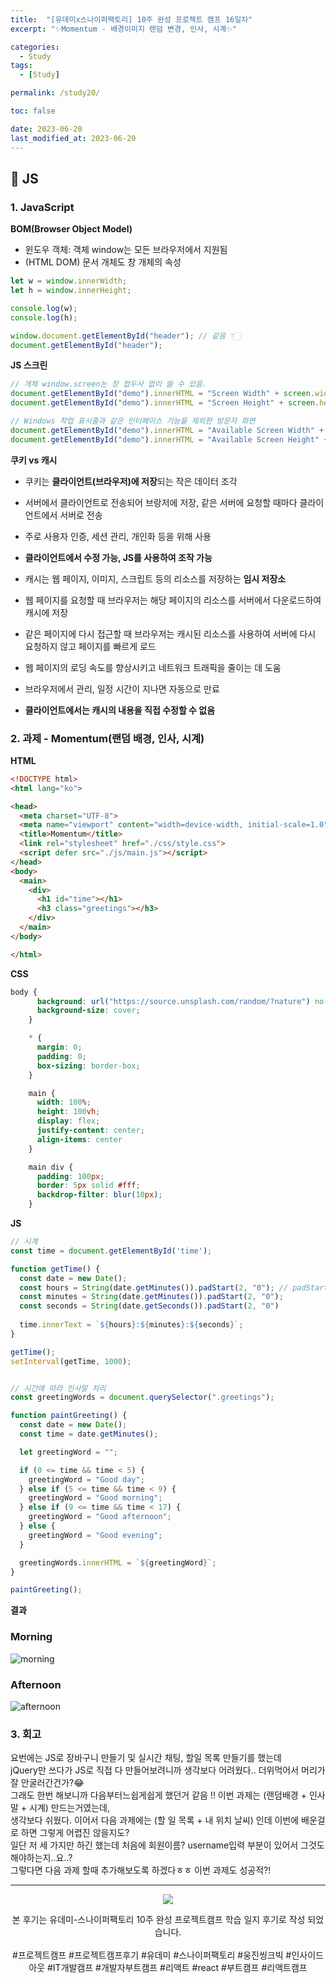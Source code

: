 ```yaml
---
title:  "[유데미x스나이퍼팩토리] 10주 완성 프로젝트 캠프 16일차"
excerpt: "✨Momentum - 배경이미지 랜덤 변경, 인사, 시계✨"

categories:
  - Study
tags:
  - [Study]

permalink: /study20/

toc: false

date: 2023-06-20
last_modified_at: 2023-06-20
---
```

## 🍊 JS

### 1. JavaScript

**BOM(Browser Object Model)**

- 윈도우 객체: 객체 window는 모든 브라우저에서 지원됨
- (HTML DOM) 문서 개체도 창 개체의 속성

```js
let w = window.innerWidth;
let h = window.innerHeight;

console.log(w);
console.log(h);

window.document.getElementById("header"); // 같음 👇🏻
document.getElementById("header");
```

**JS 스크린**

```js
// 개체 window.screen는 창 접두사 없이 쓸 수 있음.
document.getElementById("demo").innerHTML = "Screen Width" + screen.width;
document.getElementById("demo").innerHTML = "Screen Height" + screen.height;
```

```js
// Windows 작업 표시줄과 같은 인터페이스 기능을 제외한 방문자 화면
document.getElementById("demo").innerHTML = "Available Screen Width" + screen.availWidth;
document.getElementById("demo").innerHTML = "Available Screen Height" + screen.availHeight;
```

**쿠키 vs 캐시**

- 쿠키는 **클라이언트(브라우저)에 저장**되는 작은 데이터 조각
- 서버에서 클라이언트로 전송되어 브랑저에 저장, 같은 서버에 요청할 때마다 클라이언트에서 서버로 전송
- 주로 사용자 인증, 세션 관리, 개인화 등을 위해 사용
- **클라이언트에서 수정 가능, JS를 사용하여 조작 가능**

- 캐시는 웹 페이지, 이미지, 스크립트 등의 리소스를 저장하는 **임시 저장소**
- 웹 페이지를 요청할 때 브라우저는 해당 페이지의 리소스를 서버에서 다운로드하여 캐시에 저장
- 같은 페이지에 다시 접근할 때 브라우저는 캐시된 리소스를 사용하여 서버에 다시 요청하지 않고 페이지를 빠르게 로드
- 웹 페이지의 로딩 속도를 향상시키고 네트워크 트래픽을 줄이는 데 도움
- 브라우저에서 관리, 일정 시간이 지나면 자동으로 만료
- **클라이언트에서는 캐시의 내용을 직접 수정할 수 없음**

### 2. 과제 - Momentum(랜덤 배경, 인사, 시계)

**HTML**

```html
<!DOCTYPE html>
<html lang="ko">

<head>
  <meta charset="UTF-8">
  <meta name="viewport" content="width=device-width, initial-scale=1.0">
  <title>Momentum</title>
  <link rel="stylesheet" href="./css/style.css">
  <script defer src="./js/main.js"></script>
</head>
<body>
  <main>
    <div>
      <h1 id="time"></h1>
      <h3 class="greetings"></h3>
    </div>
  </main>
</body>

</html>
```

**CSS**

```css
body {
      background: url("https://source.unsplash.com/random/?nature") no-repeat center fixed;
      background-size: cover;
    }

    * {
      margin: 0;
      padding: 0;
      box-sizing: border-box;
    }

    main {
      width: 100%;
      height: 100vh;
      display: flex;
      justify-content: center;
      align-items: center
    }

    main div {
      padding: 100px;
      border: 5px solid #fff;
      backdrop-filter: blur(10px);
    }
```

**JS**

```js
// 시계
const time = document.getElementById('time');

function getTime() {
  const date = new Date();
  const hours = String(date.getMinutes()).padStart(2, "0"); // padStart(길이, 왼쪽부터 채워넣음)
  const minutes = String(date.getMinutes()).padStart(2, "0");
  const seconds = String(date.getSeconds()).padStart(2, "0")
  
  time.innerText = `${hours}:${minutes}:${seconds}`;
}

getTime();
setInterval(getTime, 1000);


// 시간에 따라 인사말 처리
const greetingWords = document.querySelector(".greetings");

function paintGreeting() {
  const date = new Date();
  const time = date.getMinutes();

  let greetingWord = "";

  if (0 <= time && time < 5) {
    greetingWord = "Good day";
  } else if (5 <= time && time < 9) {
    greetingWord = "Good morning";
  } else if (9 <= time && time < 17) {
    greetingWord = "Good afternoon";
  } else {
    greetingWord = "Good evening";
  }

  greetingWords.innerHTML = `${greetingWord}`;
}

paintGreeting();
```

**결과**

### Morning
![morning](https://github.com/Ji-Yoon98/Ji-Yoon98.github.io/assets/97427387/bdba85c3-ff0b-4714-b82d-49e73c82b196)

### Afternoon
![afternoon](https://github.com/Ji-Yoon98/Ji-Yoon98.github.io/assets/97427387/6a00fc2e-0938-4293-9233-3e3b20ba0275)

### 3. 회고
요번에는 JS로 장바구니 만들기 및 실시간 채팅, 할일 목록 만들기를 했는데\
jQuery만 쓰다가 JS로 직접 다 만들어보려니까 생각보다 어려웠다.. 더위먹어서 머리가 잘 안굴러간건가?😂\
그래도 한번 해보니까 다음부터느쉽게쉽게 했던거 같음 !! 이번 과제는 (랜덤배경 + 인사말 + 시계) 만드는거였는데,\
생각보다 쉬웠다. 이어서 다음 과제에는 (할 일 목록 + 내 위치 날씨) 인데 이번에 배운걸로 하면 그렇게 어렵진 않을지도?\
일단 저 세 가지만 하긴 했는데 처음에 회원이름? username입력 부분이 있어서 그것도 해야하는지..요..?\
그렇다면 다음 과제 할때 추가해보도록 하겠다ㅎㅎ 이번 과제도 성공적?!

<hr>

<div align="center">
<img src="https://github.com/Ji-Yoon98/Ji-Yoon98.github.io/assets/97427387/68d12772-178f-4124-80c5-531a7fde8b9d"><br/>

본 후기는 유데미-스나이퍼팩토리 10주 완성 프로젝트캠프 학습 일지 후기로 작성 되었습니다.<br/><br/>
#프로젝트캠프 #프로젝트캠프후기 #유데미 #스나이퍼팩토리 #웅진씽크빅 #인사이드아웃 #IT개발캠프 #개발자부트캠프 #리액트 #react #부트캠프 #리액트캠프
</div>
